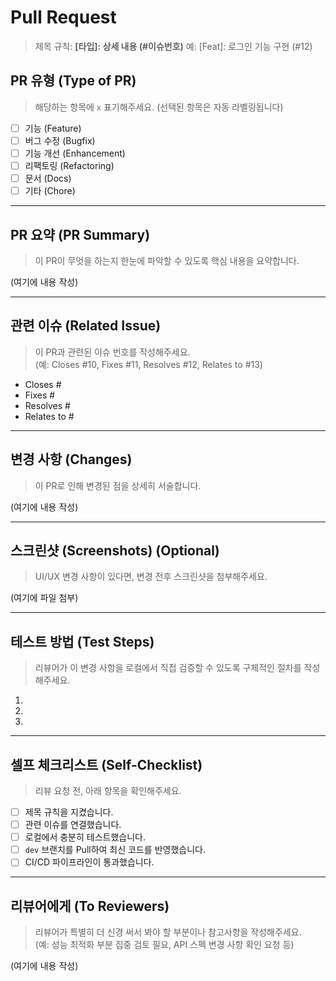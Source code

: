 # Pull Request
> 제목 규칙: **[타입]: 상세 내용 (#이슈번호)** 예: [Feat]: 로그인 기능 구현 (#12)

## PR 유형 (Type of PR)
> 해당하는 항목에 `x` 표기해주세요. (선택된 항목은 자동 라벨링됩니다)
- [ ] 기능 (Feature)
- [ ] 버그 수정 (Bugfix)
- [ ] 기능 개선 (Enhancement)
- [ ] 리팩토링 (Refactoring)
- [ ] 문서 (Docs)
- [ ] 기타 (Chore)

---

## PR 요약 (PR Summary)
> 이 PR이 무엇을 하는지 한눈에 파악할 수 있도록 핵심 내용을 요약합니다.

(여기에 내용 작성)

---

## 관련 이슈 (Related Issue)
> 이 PR과 관련된 이슈 번호를 작성해주세요.  
> (예: Closes #10, Fixes #11, Resolves #12, Relates to #13)

- Closes #
- Fixes #
- Resolves #
- Relates to #

---

## 변경 사항 (Changes)
> 이 PR로 인해 변경된 점을 상세히 서술합니다.

(여기에 내용 작성)

---

## 스크린샷 (Screenshots) (Optional)
> UI/UX 변경 사항이 있다면, 변경 전후 스크린샷을 첨부해주세요.

(여기에 파일 첨부)

---

## 테스트 방법 (Test Steps)
> 리뷰어가 이 변경 사항을 로컬에서 직접 검증할 수 있도록 구체적인 절차를 작성해주세요.
1.
2.
3.

---

## 셀프 체크리스트 (Self-Checklist)
> 리뷰 요청 전, 아래 항목을 확인해주세요.
- [ ] 제목 규칙을 지켰습니다.
- [ ] 관련 이슈를 연결했습니다.
- [ ] 로컬에서 충분히 테스트했습니다.
- [ ] `dev` 브랜치를 Pull하여 최신 코드를 반영했습니다.
- [ ] CI/CD 파이프라인이 통과했습니다.

---

## 리뷰어에게 (To Reviewers)
> 리뷰어가 특별히 더 신경 써서 봐야 할 부분이나 참고사항을 작성해주세요.  
> (예: 성능 최적화 부분 집중 검토 필요, API 스펙 변경 사항 확인 요청 등)

(여기에 내용 작성)

